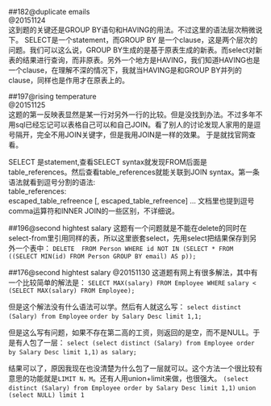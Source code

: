 
##182@duplicate emails  
@20151124  
这到题的关键还是GROUP BY语句和HAVING的用法。不过这里的语法层次稍微说下。 SELECT是一个statement，而GROUP BY 是一个clause，这是两个层次的问题。我们可以这么说，GROUP BY生成的是基于原表生成的新表。而select对新表的结果进行查询，而非原表。另外一个地方是HAVING，我们知道HAVING也是一个clause，在理解不深的情况下，我就当HAVING是和GROUP BY并列的clause，同样也是作用才在原表上的。


##197@rising temperature  
@20151125  
这题的第一反映表显然是某一行对另外一行的比较。但是没找到办法。不过多年不用sql已经忘记可以表格自己可以和自己JOIN。看了别人的讨论发现人家用的是逗号隔开，完全不用JOIN关键字，但是我用JOIN是一样的效果。
于是就找官网查看。

SELECT 是statement,查看SELECT syntax就发现FROM后面是table_references。然后查看table_references就能关联到JOIN syntax。第一条语法就看到逗号分割的语法:  
table_references:  
escaped_table_refreence [, escaped_table_refreence]  ...
文档里也提到逗号comma运算符和INNER JOIN的一些区别，不详细说。

##196@second hightest salary
这题有一个问题就是不能在delete的同时在select-from里引用同样的表，所以这里嵌套select，先用select把结果保存到另外一个表中：
`DELETE  FROM Person WHERE id NOT IN (SELECT * FROM`
`((SELECT MIN(id) FROM Person GROUP BY email) AS p));`

##176@second hightest salary
@20151130
这道题有网上有很多解法，其中有一个比较简单的解法是：
`SELECT MAX(salary) FROM Employee WHERE`
`salary < (SELECT MAX(salary) FROM Employee);`


但是这个解法没有什么语法可以学。然后有人就这么写：
`select distinct (Salary) from Employee`
`order by Salary Desc limit 1,1;`

但是这么写有问题，如果不存在第二高的工资，则返回的是空，而不是NULL。于是有人包了一层：
`select (select distinct (Salary) from Employee order by Salary Desc limit 1,1)`
`as salary;`

结果可以了，原因我现在也没清楚为什么包了一层就可以。这个方法一个很比较有意思的功能就是`LIMIT N，M`。还有人用union+limit来做，也很强大。
`(select distinct (Salary) from Employee order by Salary Desc limit 1,1)`
`union (select NULL) limit 1`